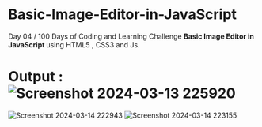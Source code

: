 # Basic-Image-Editor-in-JavaScript
Day 04 / 100 Days of Coding and Learning Challenge  <strong> Basic Image Editor in JavaScript </strong>  using HTML5 , CSS3  and Js.

# Output : ![Screenshot 2024-03-13 225920](https://github.com/ersumitkumargarsa/Basic-Image-Editor-in-JavaScript/assets/95330561/e18e1edf-a33d-446f-b12a-d6e9e38d5bb4)
![Screenshot 2024-03-14 222943](https://github.com/ersumitkumargarsa/Basic-Image-Editor-in-JavaScript/assets/95330561/59fd85d2-c5b3-403c-a2c5-8b6dc92dec98)
![Screenshot 2024-03-14 223155](https://github.com/ersumitkumargarsa/Basic-Image-Editor-in-JavaScript/assets/95330561/c82148e2-f989-47d5-977a-5162fb36c8ec)

